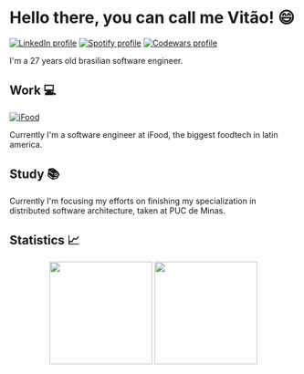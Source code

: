 # Hello there, you can call me Vitão! :smile:

[![LinkedIn profile](https://img.shields.io/badge/LinkedIn-0077B5?style=for-the-badge&logo=linkedin&logoColor=white)](https://www.linkedin.com/in/victornardim/)
[![Spotify profile](https://img.shields.io/badge/Spotify-1ED760?&style=for-the-badge&logo=spotify&logoColor=white)](https://open.spotify.com/user/12148268168?si=7f74e9f8d4004d0a)
[![Codewars profile](https://img.shields.io/badge/Codewars-B1361E?style=for-the-badge&logo=Codewars&logoColor=white)](https://www.codewars.com/users/victor.nardim)

I'm a 27 years old brasilian software engineer.

## Work :computer:
[![iFood](	https://img.shields.io/badge/iFood-EA1D2C?style=for-the-badge&logo=ifood&logoColor=white)](https://institucional.ifood.com.br/)

Currently I'm a software engineer at iFood, the biggest foodtech in latin america.

## Study :books:
Currently I'm focusing my efforts on finishing my specialization in distributed software architecture, taken at PUC de Minas.

## Statistics :chart_with_upwards_trend:

<div align="center">
  <img height="180em" src="https://github-readme-stats.vercel.app/api?username=victornardim&title_color=00d93b&bg_color=000&icon_color=00d93b&text_color=c9c9c9&show_icons=true&include_all_commits=true&count_private=true"/>
  <img height="180em" src="https://github-readme-stats.vercel.app/api/top-langs/?username=victornardim&layout=compact&langs_count=8&title_color=00d93b&bg_color=000&icon_color=00d93b&text_color=c9c9c9"/>
</div>
